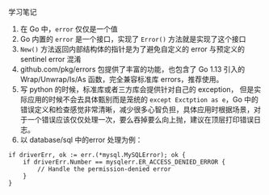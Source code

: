 学习笔记

1. 在 Go 中，`error` 仅仅是一个值
2. Go 内置的 `error` 是一个接口，实现了 `Error()` 方法就是实现了这个接口
3. `New()` 方法返回内部结构体的指针是为了避免自定义的 error 与预定义的 sentinel error 混淆
4. github.com/pkg/errors 包提供了丰富的功能，也包含了 Go 1.13 引入的 Wrap/Unwrap/Is/As 函数，完全兼容标准库 errors，推荐使用。
5. 写 python 的时候，标准库或者三方库会提供针对自己的 exception， 但是实际应用的时候不会去具体甄别而是笼统的 `except Exctption as e`，Go 中的错误定义和检查感觉非常清晰，减少很多心智负担，具体应用时根据场景，对于一个错误应该仅仅处理一次，要么吞掉要么向上抛，建议在顶层打印错误日志。
6. 以 database/sql 中的error 处理为例：
```
if driverErr, ok := err.(*mysql.MySQLError); ok {
	if driverErr.Number == mysqlerr.ER_ACCESS_DENIED_ERROR {
		// Handle the permission-denied error
	}
}
```